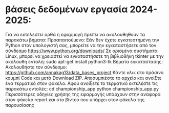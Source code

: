 # βάσεις δεδομένων εργασία 2024-2025:
Για να εκτελεστεί ορθά η εφαρμογή πρέπει να ακολουθηθούν τα παρακάτω βήματα:
Προαπαιτούμενο:
	Εάν δεν έχετε εγκατεστημένη την Python στον υπολογιστή σας, μπορείτε να την εγκαταστήσετε από τον σύνδεσμο https://www.python.org/downloads/ 
	Σε ορισμένα συστήματα Linux, μπορεί να χρειαστεί να εγκαταστήσετε τη βιβλιοθήκη tkinter με την ακόλουθη εντολή: sudo apt-get install python3-tk
Βήματα εγκατάστασης:
Ακολουθήστε τον σύνδεσμο: https://github.com/annakag13/data_bases_project
Κάντε κλικ στο πράσινο κουμπί Code και μετά Download ZIP.
Αποσυμπιέστε το αρχείο και ανοίξτε ένα τερματικό στον φάκελο.
Αφού ανοίξετε το τερματικό εκτελέστε τις παρακάτω εντολές:
	cd championship_app
	python championship_app.py
Περισσότερες οδηγίες χρήσης της εφαρμογής υπάρχουν στην αναφορά στον φάκελο report και στο βίντεο που υπάρχει στον φάκελο της παρουσίασης
